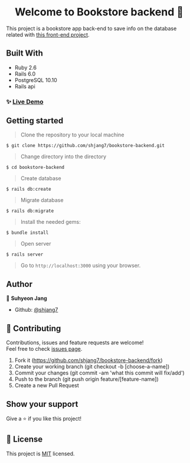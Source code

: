 <h1 align="center">Welcome to Bookstore backend 👋</h1>

This project is a bookstore app back-end to save info on the database related with [this front-end project](https://github.com/shjang7/bookstore-frontend).

## Built With

- Ruby 2.6
- Rails 6.0
- PostgreSQL 10.10
- Rails api

### ✨ [Live Demo](https://rails-bookstore-backend-suh.herokuapp.com/)

## Getting started

> Clone the repository to your local machine

```
$ git clone https://github.com/shjang7/bookstore-backend.git
```

> Change directory into the directory

```
$ cd bookstore-backend
```

> Create database

```
$ rails db:create
```

> Migrate database

```
$ rails db:migrate
```

> Install the needed gems:

```
$ bundle install
```

> Open server

```
$ rails server
```

> Go to `http://localhost:3000` using your browser.

## Author

👤 **Suhyeon Jang**

- Github: [@shjang7](https://github.com/shjang7)

## 🤝 Contributing

Contributions, issues and feature requests are welcome!<br />Feel free to check [issues page](https://github.com/shjang7/bookstore-backend/issues).

1. Fork it (https://github.com/shjang7/bookstore-backend/fork)
2. Create your working branch (git checkout -b [choose-a-name])
3. Commit your changes (git commit -am 'what this commit will fix/add')
4. Push to the branch (git push origin feature/[feature-name])
5. Create a new Pull Request

## Show your support

Give a ⭐️ if you like this project!

## 📝 License

This project is [MIT](https://github.com/shjang7/bookstore-backend/blob/master/LICENSE) licensed.
